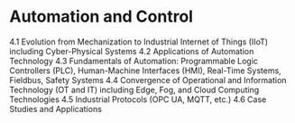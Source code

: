 # Automation and Control

4.1 Evolution from Mechanization to Industrial Internet of Things (IIoT) including Cyber-Physical Systems 4.2 Applications of Automation Technology 4.3 Fundamentals of Automation: Programmable Logic Controllers (PLC), Human-Machine Interfaces (HMI), Real-Time Systems, Fieldbus, Safety Systems 4.4 Convergence of Operational and Information Technology (OT and IT) including Edge, Fog, and Cloud Computing Technologies 4.5 Industrial Protocols (OPC UA, MQTT, etc.) 4.6 Case Studies and Applications
